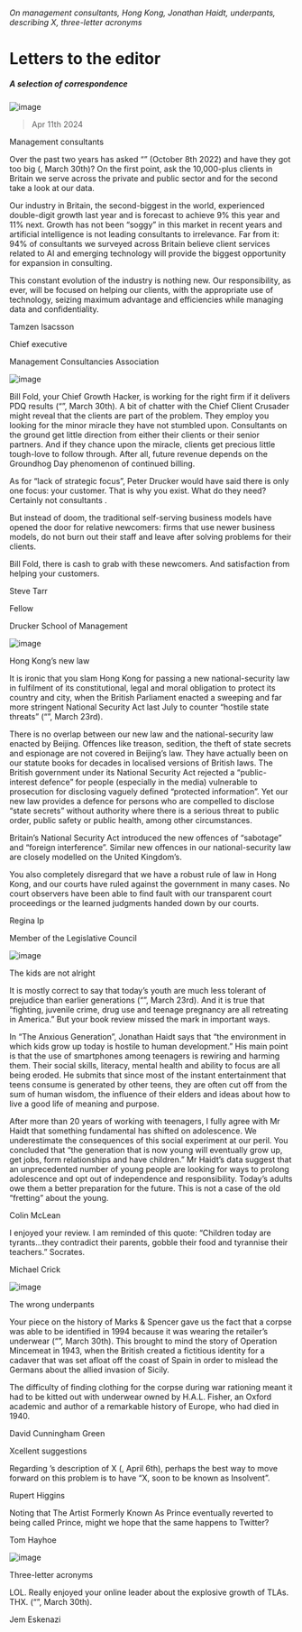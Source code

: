 ###### On management consultants, Hong Kong, Jonathan Haidt, underpants, describing X, three-letter acronyms
# Letters to the editor 
##### A selection of correspondence 
![image](images/20240330_WBD004.jpg) 
> Apr 11th 2024 
Management consultants
Over the past two years  has asked “” (October 8th 2022) and have they got too big (, March 30th)? On the first point, ask the 10,000-plus clients in Britain we serve across the private and public sector and for the second take a look at our data. 
Our industry in Britain, the second-biggest in the world, experienced double-digit growth last year and is forecast to achieve 9% this year and 11% next. Growth has not been “soggy” in this market in recent years and artificial intelligence is not leading consultants to irrelevance. Far from it: 94% of consultants we surveyed across Britain believe client services related to AI and emerging technology will provide the biggest opportunity for expansion in consulting. 
This constant evolution of the industry is nothing new. Our responsibility, as ever, will be focused on helping our clients, with the appropriate use of technology, seizing maximum advantage and efficiencies while managing data and confidentiality.
Tamzen Isacsson
Chief executive
Management Consultancies Association

![image](images/20240330_LDD003.jpg) 

Bill Fold, your Chief Growth Hacker, is working for the right firm if it delivers PDQ results (“”, March 30th). A bit of chatter with the Chief Client Crusader might reveal that the clients are part of the problem. They employ you looking for the minor miracle they have not stumbled upon. Consultants on the ground get little direction from either their clients or their senior partners. And if they chance upon the miracle, clients get precious little tough-love to follow through. After all, future revenue depends on the Groundhog Day phenomenon of continued billing.
As for “lack of strategic focus”, Peter Drucker would have said there is only one focus: your customer. That is why you exist. What do they need? Certainly not consultants .
But instead of doom, the traditional self-serving business models have opened the door for relative newcomers: firms that use newer business models, do not burn out their staff and leave after solving problems for their clients.
Bill Fold, there is cash to grab with these newcomers. And satisfaction from helping your customers.
Steve Tarr
Fellow
Drucker School of Management

![image](images/20240323_CNP001.jpg) 

Hong Kong’s new law
It is ironic that you slam Hong Kong for passing a new national-security law in fulfilment of its constitutional, legal and moral obligation to protect its country and city, when the British Parliament enacted a sweeping and far more stringent National Security Act last July to counter “hostile state threats” (“”, March 23rd). 
There is no overlap between our new law and the national-security law enacted by Beijing. Offences like treason, sedition, the theft of state secrets and espionage are not covered in Beijing’s law. They have actually been on our statute books for decades in localised versions of British laws. The British government under its National Security Act rejected a “public-interest defence” for people (especially in the media) vulnerable to prosecution for disclosing vaguely defined “protected information”. Yet our new law provides a defence for persons who are compelled to disclose “state secrets” without authority where there is a serious threat to public order, public safety or public health, among other circumstances.
Britain’s National Security Act introduced the new offences of “sabotage” and “foreign interference”. Similar new offences in our national-security law are closely modelled on the United Kingdom’s. 
You also completely disregard that we have a robust rule of law in Hong Kong, and our courts have ruled against the government in many cases. No court observers have been able to find fault with our transparent court proceedings or the learned judgments handed down by our courts. 
Regina Ip
Member of the Legislative Council

![image](images/20240323_CUD001.jpg) 

The kids are not alright
It is mostly correct to say that today’s youth are much less tolerant of prejudice than earlier generations (“”, March 23rd). And it is true that “fighting, juvenile crime, drug use and teenage pregnancy are all retreating in America.” But your book review missed the mark in important ways. 
In “The Anxious Generation”, Jonathan Haidt says that “the environment in which kids grow up today is hostile to human development.” His main point is that the use of smartphones among teenagers is rewiring and harming them. Their social skills, literacy, mental health and ability to focus are all being eroded. He submits that since most of the instant entertainment that teens consume is generated by other teens, they are often cut off from the sum of human wisdom, the influence of their elders and ideas about how to live a good life of meaning and purpose. 
After more than 20 years of working with teenagers, I fully agree with Mr Haidt that something fundamental has shifted on adolescence. We underestimate the consequences of this social experiment at our peril. You concluded that “the generation that is now young will eventually grow up, get jobs, form relationships and have children.” Mr Haidt’s data suggest that an unprecedented number of young people are looking for ways to prolong adolescence and opt out of independence and responsibility. Today’s adults owe them a better preparation for the future. This is not a case of the old “fretting” about the young. 
Colin McLean

I enjoyed your review. I am reminded of this quote: “Children today are tyrants…they contradict their parents, gobble their food and tyrannise their teachers.” Socrates.
Michael Crick

![image](images/20240330_BRP002.jpg) 

The wrong underpants
Your piece on the history of Marks &amp; Spencer gave us the fact that a corpse was able to be identified in 1994 because it was wearing the retailer’s underwear (“”, March 30th). This brought to mind the story of Operation Mincemeat in 1943, when the British created a fictitious identity for a cadaver that was set afloat off the coast of Spain in order to mislead the Germans about the allied invasion of Sicily. 
The difficulty of finding clothing for the corpse during war rationing meant it had to be kitted out with underwear owned by H.A.L. Fisher, an Oxford academic and author of a remarkable history of Europe, who had died in 1940. 
David Cunningham Green

Xcellent suggestions
Regarding ’s description of X (, April 6th), perhaps the best way to move forward on this problem is to have “X, soon to be known as Insolvent”.
Rupert Higgins

Noting that The Artist Formerly Known As Prince eventually reverted to being called Prince, might we hope that the same happens to Twitter?
Tom Hayhoe

![image](images/20240406_LDD004.jpg) 

Three-letter acronyms
LOL. Really enjoyed your online leader about the explosive growth of TLAs. THX. (“”, March 30th). 
Jem Eskenazi

